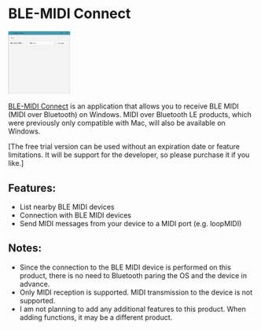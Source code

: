 # BLE-MIDI Connect

<img src="img/スクリーンショット1.png" width="25%">

[BLE-MIDI Connect](https://www.microsoft.com/store/apps/9NVMLZTTWWVL) is an application that allows you to receive BLE MIDI (MIDI over Bluetooth) on Windows. 
MIDI over Bluetooth LE products, which were previously only compatible with Mac, will also be available on Windows.

[The free trial version can be used without an expiration date or feature limitations. It will be support for the developer, so please purchase it if you like.]

## Features:
- List nearby BLE MIDI devices
- Connection with BLE MIDI devices
- Send MIDI messages from your device to a MIDI port (e.g. loopMIDI)

## Notes:
- Since the connection to the BLE MIDI device is performed on this product, there is no need to Bluetooth paring the OS and the device in advance.
- Only MIDI reception is supported. MIDI transmission to the device is not supported.
- I am not planning to add any additional features to this product. When adding functions, it may be a different product.
